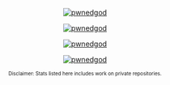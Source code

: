 <p align="center">
    <a href="https://github.com/anuraghazra/github-readme-stats">
        <img src="https://github-readme-stats.inspw.com/api?username=pwnedgod&show_icons=true&theme=transparent&card_width=346&include_all_commits=true&hide_rank=true" alt="pwnedgod" />
    </a>
</p>

<p align="center">
    <a href="https://github.com/anuraghazra/github-readme-stats">
        <img src="https://github-readme-stats.inspw.com/api/top-langs?username=pwnedgod&show_icons=true&theme=transparent&layout=compact&card_width=346" alt="pwnedgod" />
    </a>
</p>

<p align="center">
    <a href="https://git.io/streak-stats">
        <img src="https://streak-stats.demolab.com?user=pwnedgod&theme=transparent&date_format=j%20M%5B%20Y%5D&exclude_days=Sun%2CSat&card_width=346" alt="pwnedgod" />
    </a>
</p>

<p align="center">
    <a href="https://github.com/ryo-ma/github-profile-trophy">
        <img src="https://github-profile-trophy.inspw.com/?username=pwnedgod&theme=algolia&no-bg=true&column=3&margin-w=8&margin-h=8" alt="pwnedgod" />
    </a>
</p>

<p align="center">
    <sub><sup>Disclaimer: Stats listed here includes work on private repositories.</sup></sub>
</p>
